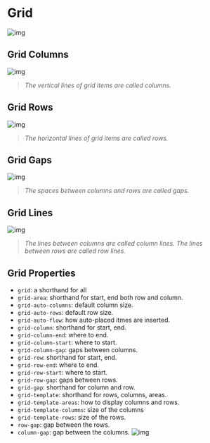 # Grid
![img](https://code-boxx.com/wp-content/uploads/2021/01/cover-list-grid.jpg)



## Grid Columns
![img](https://www.w3schools.com/css/grid_columns.png)
> *The vertical lines of grid items are called columns.*
## Grid Rows
![img](https://www.w3schools.com/css/grid_rows.png)
> *The horizontal lines of grid items are called rows.*

## Grid Gaps
![img](https://www.w3schools.com/css/grid_gaps.png)
> *The spaces between columns and rows are called gaps.*

## Grid Lines
![img](https://www.w3schools.com/css/grid_lines.png)
> *The lines between columns are called column lines.*
> *The lines between rows are called row lines.*


## Grid Properties

- `grid`: a shorthand for all
- `grid-area`: shorthand for start, end both row and column.
- `grid-auto-columns`: default column size.
- `grid-auto-rows`: default row size.
- `grid-auto-flow`: how auto-placed itmes are inserted.
- `grid-column`: shorthand for start, end.
- `grid-column-end`: where to end.
- `grid-column-start`: where to start.
- `grid-column-gap`: gaps between columns.
- `grid-row`: shorthand for start, end.
- `grid-row-end`: where to end.
- `grid-row-start`: where to start.
- `grid-row-gap`: gaps between rows.
- `grid-gap`: shorthand for column and row.
- `grid-template`: shorthand for rows, columns, areas.
- `grid-template-areas`: how to display columns and rows.
- `grid-template-columns`: size of the columns
- `grid-template-rows`: size of the rows.
- `row-gap`: gap between the rows.
- `column-gap`: gap between the columns.
![img](https://camo.githubusercontent.com/c10d80bde579b450187b7e7f5ca4f472020aaf6c6b28e4ec7976efb837a9b4d9/68747470733a2f2f706c617967726f756e642e756f6e736974652e6e6c2f6373732f637373677269642f63737367726964736368656d652e6a7067)


